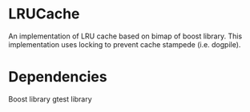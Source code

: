 # LRUCache

An implementation of LRU cache based on bimap of boost library.
This implementation uses locking to prevent cache stampede (i.e. dogpile).

# Dependencies
Boost library
gtest library
